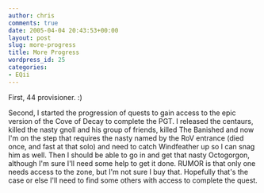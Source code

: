 ```yaml
---
author: chris
comments: true
date: 2005-04-04 20:43:53+00:00
layout: post
slug: more-progress
title: More Progress
wordpress_id: 25
categories:
- EQii
---
```


First, 44 provisioner. :)

Second, I started the progression of quests to gain access to the epic version of the Cove of Decay to complete the PGT. I released the centaurs, killed the nasty gnoll and his group of friends, killed The Banished and now I'm on the step that requires the nasty named by the RoV entrance (died once, and fast at that solo) and need to catch Windfeather up so I can snag him as well. Then I should be able to go in and get that nasty Octogorgon, although I'm sure I'll need some help to get it done. RUMOR is that only one needs access to the zone, but I'm not sure I buy that. Hopefully that's the case or else I'll need to find some others with access to complete the quest.
